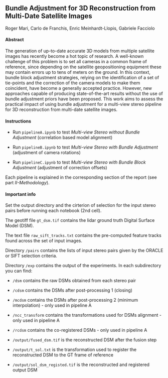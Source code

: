 ## Bundle Adjustment for 3D Reconstruction from Multi-Date Satellite Images

Roger Mari, Carlo de Franchis, Enric Meinhardt-Llopis, Gabriele Facciolo


#### Abstract

The generation of up-to-date accurate 3D models from multiple satellite images has recently become a hot topic of research.
A well-known challenge of this problem is to set all cameras in a common frame of reference, since depending on the satellite
geopositioning equipment these may contain errors up to tens of meters on the ground. In this context, bundle block adjustment
strategies, relying on the identification of a set of tie-points and the correction of the camera models to make them coincident, have become a generally accepted practice. However, new approaches capable of producing state-of-the-art results without the use of bundle adjustment priors have been proposed. This work aims to assess the practical impact of using bundle adjustment for a multi-view stereo pipeline for 3D reconstruction from multi-date satellite images.


#### Instructions

- Run `pipelineA.ipynb` to test *Multi-view Stereo without Bundle Adjustment* (correlation based model alignment)

- Run `pipelineB.ipynb` to test *Multi-view Stereo with Bundle Adjustment* (adjustment of camera rotations)

- Run `pipelineC.ipynb` to test *Multi-view Stereo with Bundle Block Adjustment* (adjustment of correction offsets)

Each pipeline is explained in the corresponding section of the report (see part *II-Methodology*).


#### Important info

Set the output directory and the cirterion of selection for the input stereo pairs before running each notebook (2nd cell).

The geotiff file `gt_dsm.tif` contains the lidar ground truth Digital Surface Model (DSM).

The text file `raw_sift_tracks.txt` contains the pre-computed feature tracks found across the set of input images.

Directory `/pairs` contains the lists of input stereo pairs given by the ORACLE or SIFT selection criteria.

Directory `/exp` contains the output of the experiments. In each subdirectory you can find:

- `/dsm` contains the raw DSMs obtained from each stereo pair
   
- `/cdsm` contains the DSMs after post-processing 1 (closing)
    
- `/mcdsm` contains the DSMs after post-processing 2 (minimum interpolation) - only used in pipeline A

- `/ncc_transform` contains the transformations used for DSMs alignment - only used in pipeline A

- `/rcdsm` contains the co-registered DSMs - only used in pipeline A

- `/output/fused_dsm.tif` is the reconstructed DSM after the fusion step

- `/output/t_sol.txt` is the transformation used to register the reconstructed DSM to the GT frame of reference

- `/output/sol_dsm_registed.tif` is the reconstructed and registered output DSM
    

